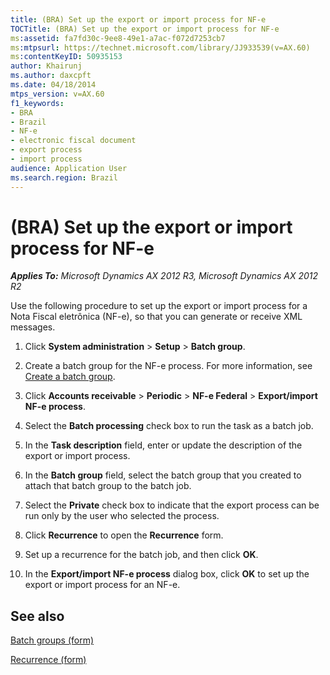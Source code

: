 ```yaml
---
title: (BRA) Set up the export or import process for NF-e
TOCTitle: (BRA) Set up the export or import process for NF-e
ms:assetid: fa7fd30c-9ee8-49e1-a7ac-f072d7253cb7
ms:mtpsurl: https://technet.microsoft.com/library/JJ933539(v=AX.60)
ms:contentKeyID: 50935153
author: Khairunj
ms.author: daxcpft
ms.date: 04/18/2014
mtps_version: v=AX.60
f1_keywords:
- BRA
- Brazil
- NF-e
- electronic fiscal document
- export process
- import process
audience: Application User
ms.search.region: Brazil
---
```


# (BRA) Set up the export or import process for NF-e 


_**Applies To:** Microsoft Dynamics AX 2012 R3, Microsoft Dynamics AX 2012 R2_

Use the following procedure to set up the export or import process for a Nota Fiscal eletrônica (NF-e), so that you can generate or receive XML messages.

1.  Click **System administration** \> **Setup** \> **Batch group**.

2.  Create a batch group for the NF-e process. For more information, see [Create a batch group](create-a-batch-group.md).

3.  Click **Accounts receivable** \> **Periodic** \> **NF-e Federal** \> **Export/import NF-e process**.

4.  Select the **Batch processing** check box to run the task as a batch job.

5.  In the **Task description** field, enter or update the description of the export or import process.

6.  In the **Batch group** field, select the batch group that you created to attach that batch group to the batch job.

7.  Select the **Private** check box to indicate that the export process can be run only by the user who selected the process.

8.  Click **Recurrence** to open the **Recurrence** form.

9.  Set up a recurrence for the batch job, and then click **OK**.

10. In the **Export/import NF-e process** dialog box, click **OK** to set up the export or import process for an NF-e.

## See also

[Batch groups (form)](https://technet.microsoft.com/library/aa575384\(v=ax.60\))

[Recurrence (form)](https://technet.microsoft.com/library/aa616143\(v=ax.60\))

  


